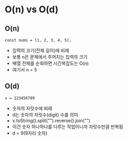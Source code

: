 # O(n) vs O(d)

## O(n)

```
const nums = [1, 2, 3, 4, 5];
```

- 입력의 크기(전체 길이)에 비례
- 보통 n은 문제에서 주어지는 입력의 크기
- 배열 전체를 순회하면 시간복잡도는 O(n)
- 여기서 n = 5

## O(d)

```
x = 123456789
```

- 숫자의 자릿수에 비례
- d는 숫자의 자릿수(digit) 수를 의미
- x.toString().split("").reverse().join("")
- 이건 숫자 하나하나를 다루는 작업이니까 자릿수만큼 반복됨
- d = 9(9자리 숫자)
